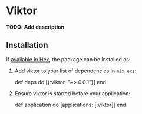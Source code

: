 # Viktor

**TODO: Add description**

## Installation

If [available in Hex](https://hex.pm/docs/publish), the package can be installed as:

  1. Add viktor to your list of dependencies in `mix.exs`:

        def deps do
          [{:viktor, "~> 0.0.1"}]
        end

  2. Ensure viktor is started before your application:

        def application do
          [applications: [:viktor]]
        end

